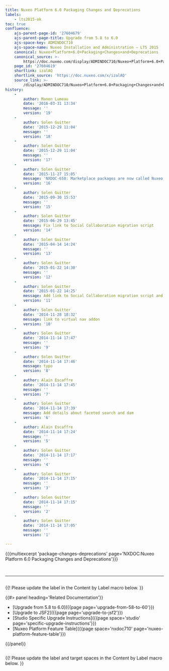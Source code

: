 ```yaml
---
title: Nuxeo Platform 6.0 Packaging Changes and Deprecations
labels:
    - lts2015-ok
toc: true
confluence:
    ajs-parent-page-id: '27604679'
    ajs-parent-page-title: Upgrade from 5.8 to 6.0
    ajs-space-key: ADMINDOC710
    ajs-space-name: Nuxeo Installation and Administration — LTS 2015
    canonical: Nuxeo+Platform+6.0+Packaging+Changes+and+Deprecations
    canonical_source: >-
        https://doc.nuxeo.com/display/ADMINDOC710/Nuxeo+Platform+6.0+Packaging+Changes+and+Deprecations
    page_id: '27604619'
    shortlink: izalAQ
    shortlink_source: 'https://doc.nuxeo.com/x/izalAQ'
    source_link: >-
        /display/ADMINDOC710/Nuxeo+Platform+6.0+Packaging+Changes+and+Deprecations
history:
    - 
        author: Manon Lumeau
        date: '2016-03-31 13:34'
        message: ''
        version: '19'
    - 
        author: Solen Guitter
        date: '2015-12-29 11:04'
        message: ''
        version: '18'
    - 
        author: Solen Guitter
        date: '2015-12-29 11:04'
        message: ''
        version: '17'
    - 
        author: Solen Guitter
        date: '2015-11-27 15:05'
        message: 'NXDOC-658: Marketplace packages are now called Nuxeo Packages'
        version: '16'
    - 
        author: Solen Guitter
        date: '2015-09-30 15:53'
        message: ''
        version: '15'
    - 
        author: Solen Guitter
        date: '2015-06-29 13:45'
        message: Fix link to Social Collaboration migration script
        version: '14'
    - 
        author: Solen Guitter
        date: '2015-04-14 14:24'
        message: ''
        version: '13'
    - 
        author: Solen Guitter
        date: '2015-01-22 14:30'
        message: ''
        version: '12'
    - 
        author: Solen Guitter
        date: '2015-01-22 14:25'
        message: Add link to Social Collaboration migration script and readme
        version: '11'
    - 
        author: Solen Guitter
        date: '2014-11-28 18:32'
        message: link to virtual nav addon
        version: '10'
    - 
        author: Solen Guitter
        date: '2014-11-14 17:47'
        message: ''
        version: '9'
    - 
        author: Solen Guitter
        date: '2014-11-14 17:46'
        message: typo
        version: '8'
    - 
        author: Alain Escaffre
        date: '2014-11-14 17:45'
        message: ''
        version: '7'
    - 
        author: Solen Guitter
        date: '2014-11-14 17:39'
        message: Add details about faceted search and dam
        version: '6'
    - 
        author: Alain Escaffre
        date: '2014-11-14 17:24'
        message: ''
        version: '5'
    - 
        author: Solen Guitter
        date: '2014-11-14 17:17'
        message: ''
        version: '4'
    - 
        author: Solen Guitter
        date: '2014-11-14 17:15'
        message: ''
        version: '3'
    - 
        author: Solen Guitter
        date: '2014-11-14 17:15'
        message: ''
        version: '2'
    - 
        author: Solen Guitter
        date: '2014-11-14 17:05'
        message: ''
        version: '1'

---
```

{{{multiexcerpt 'package-changes-deprecations' page='NXDOC:Nuxeo Platform 6.0 Packaging Changes and Deprecations'}}}

&nbsp;

* * *

<div class="row" data-equalizer data-equalize-on="medium"><div class="column medium-6">

{{! Please update the label in the Content by Label macro below. }}

{{#> panel heading='Related Documentation'}}

*   [Upgrade from 5.8 to 6.0]({{page page='upgrade-from-58-to-60'}})
*   [Upgrade to JSF2]({{page page='upgrade-to-jsf2'}})
*   [Studio Specific Upgrade Instructions]({{page space='studio' page='specific-upgrade-instructions'}})
*   [Nuxeo Platform Feature Table]({{page space='nxdoc710' page='nuxeo-platform-feature-table'}})

{{/panel}}</div><div class="column medium-6">

{{! Please update the label and target spaces in the Content by Label macro below. }}

&nbsp;

</div></div>